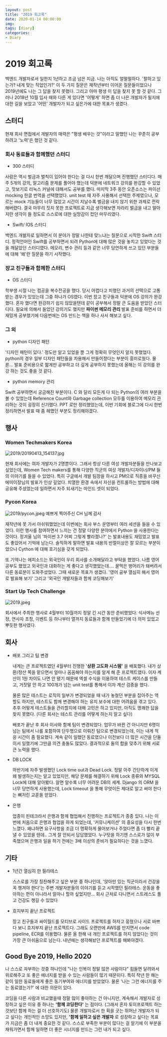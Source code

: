 ```yaml
---
layout: post
title: "2019 회고록"
date: 2020-01-14 00:00:00
img:
tags: [diary]
categories:
- Diary
---
```


# 2019 회고록

백엔드 개발자로서 일한지 1년하고 조금 넘은 지금. 나는 아직도 얼떨떨하다. '잘하고 있는가? 내게 맞는 직업인가?' 이 두 가지 질문은 재작년부터 이어온 질문들이었으나 2019년에도 나는 그 답을 찾지 못했다. 그리고 아마 평생 이 답을 찾지 못 할 것 같다. 그러나 2018년 10월 입사 때와 다른 게 있다면 '어떻게' 하면 좀 더 나은 개발자가 될지에 대한 길을 보았고 '어떤' 개발자가 되고 싶은가에 대한 목표가 생겼다.

## 스터디

현재 회사 면접에서 개발자의 매력은 "평생 배우는 것"이라고 말했던 나는 꾸준히 공부하려고 '노력'은 했던 것 같다.

### 회사 동료들과 함께했던 스터디

- 300 스터디

사람은 역시 벌금과 벌칙이 있어야 한다는 걸 다시 한번 깨달으며 진행했던 스터디다. 매주 5개의 강의, 알고리즘 문제를 풀어야 했는데 덕분에 네트워크 강의를 완강할 수 있었고, 맛보기로 리눅스 커널에 대해서도 공부를 했다. 마지막 3주 동안 오픈소스는 파이선 mocking 한글 번역을 선택했었다. unit test 때 자주 사용해서 선택한 주제였으나, 모르는 mock 기능들이 너무 많았고 시간이 지날수록 벌금을 내지 않기 위한 과제로 전락해버렸다. 결국 마무리 짓지 못한 프로젝트로 지금 생각해보면 차라리 벌금을 내고 말아지란 생각이 들 정도로 스스로에 대한 실망감이 컸던 마무리였다.

- Swift/ IOS 스터디

백엔드 개발자로 일하면서 이 분야가 정말 나한테 맞느냐는 질문으로 시작한 Swift 스터디. 정적언어인 Swift를 공부하면서 되려 Python에 대해 많은 것을 놓치고 있었다는 것을 깨달았던 스터디였다. 메모리, 변수 관리 등과 같은 너무 당연하게 쓰고 있던 부분들에 대해 '왜'란 질문을 하기 시작했다.

### 장고 친구들과 함께한 스터디

- OS 스터디

학부생 시절 나는 컴공을 복수전공을 했다. 당시 어렵다고 피했던 과거의 선택으로 고통받는 경우가 있었는데 그중 하나가 OS였다. 이번 장고 친구들과 덕분에 OS 강의가 완강했다. 혼자 했다면 완강하기 쉽지 않았을텐데 같이 공부해서 정말 큰 도움을 받았던 스터디다. 필요에 의해서 들었던 강의기도 했지만 **파이썬 메모리 관리** 발표 준비를 하면서 더 재밌게 공부했기에 다음번에는 OS 만드는 책을 하나 사서 해보고 싶다.

### 그 외

- python 디자인 패턴

'디자인 패턴이 있다.' 정도만 알고 있었을 뿐 그게 정확히 무엇인지 알지 못했었다. python의 경우 일부 디자인 패턴들을 차용해서 만들어졌다는 부분이 흥미로웠다. 물론... 발표 준비용으로 짧게만 공부하고 더 깊게 공부하지 못했는데 올해는 이 강의를 완강 하는 것도 좋을 것 같다.

- python memory 관리

Swift 공부하면서 궁금해진 부분이다. C 와 달리 모든게 다 되는 Python의 여러 부분을 볼 수 있었는데 Reference Count와 Garbage collection 모두를 이용하여 메모리 관리하는 것이 굉장히 신기했다. PPT 로만 정리했었는데, 이번 기회에 블로그에 다시 한번 정리하면서 발표 때 좀 헤맸던 부분도 정리해야겠다.

## 행사

### Women Techmakers Korea

![2019/20190413_154137.jpg](/assets/post_img/2019-1.jpeg)

현재 회사에는 여자 개발자가 2명뿐이다. 그래서 항상 다른 여성 개발자분들을 만나보고 싶었는데, Women Tech makers를 통해 다양한 직군의 여성 개발자/디자이너/PM 들의 이야기를 들을 수 있었다. 특히 구글에서 개발 팀장을 하시고 PM으로 직종을 바꾸신 에미이장님의 발표가 인상 깊었다. 치열한 환경 속에서 자신을 컨트롤하는 방법에 대해 공유해 주셨었는데 일하면서 자주 되새기는 마인드 셋이 되었다.

### Pycon Korea

![2019/pycon.jpeg](/assets/post_img/2019-3.jpeg)
예쁘게 찍어주신 CH 님께 감사

재작년에 못 가서 아쉬워했었는데 이번에는 회사 부스 운영부터 여러 세션을 들을 수 있었다. 이런 행사를 참여하면서 느끼는 건 정말 다양한 분야에서 Python 을 사용한다는 것이다. 정겨울 님의 '파이썬 3.7 어찌 그렇게 빨라졌나?' 는 발표내용도 재밌었고 발표도 좋았어서 기억에 남는다. 솔직하게 말하면 발표 내용의 반절이상은 잘 모르는 부분이었으나 Cython 에 대해 호기심을 갖게 되었다.

또 기억나는 에피소드는 외국인이 우리 회사를 소개해달라고 부탁을 했었다. 나름 영어 공부도 했었고 외국인과 대화하는 게 좋다고 생각했었는데…. 꿀먹은 벙어리가 돼버려서 다른 동료분이 도와주셨었다. 그때 새로운 목표가 생겼다. '영어 공부 열심히 해서 영어로 발표해 보기' 그리고 '외국인 개발자들과 함께 코딩해보기'

### Start Up Tech Challenge

![2019.jpeg](/assets/post_img/2019-4.jpeg)

회사에서 주최한 행사로 4월부터 10월까지 정말 긴 시간 동안 준비했었다. 식사메뉴 선정, 연사자 초청, 이벤트 등 하나부터 열까지 동료들과 함께 만들었기에 더 의미 있었고 뿌듯한 행사였다.

## 회사

- 배포 그리고 팀 변경

    내게는 큰 프로젝트였던 4월부터 진행한 '**상환 고도화 시스템'** 을 배포했다. 내가 상환/정산 쪽을 맡으면서 얼마나 꼼꼼해야 하는지를 알게 해 준 프로젝트였다. 이자 계산이 1원 차이도 나면 안 됐기 때문에 엑셀 수식을 이용하여 테스트 케이스를 만들고, 거짓말 안 하고 100개가 넘는 unit test를 통해서 이자 계산 검증을 했다.

    물론 많은 테스트는 로직의 일부가 변경되었을 때 내가 놓쳤던 부분을 잡아주는 역할도 하지만, 테스트도 함께 변경해야 하는 유지 보수에 대한 어려움을 겪고 있다. 추후 어떻게 테스트들을  관리할지에 대해 고민은 하고 있지만, 아직도 명쾌한 답을 찾지 못했다. (다른 회사는 테스트 관리를 어떻게 하는지 알고 싶다)

    배포가 끝난 후 회사 이사와 함께 팀이 변경되었다. 업무가 바뀐 건 아니지만 6명이 넘는 팀에서 나를 포함하여 단두명으로 이뤄진 팀으로 변경되었는데, 이는 내게 적응 시간이 좀 필요했다. 계속 같이 일했던 동료였으나 이전보다 더 많은 시간을 단둘이서 일했기에 그만큼 의견 충돌도 많았다. 결과적으로 둘의 합을 맞추기 위해 서로 큰 노력을 했다.

- DB LOCK

    하반기에 자주 발생했던 Lock time out과 Dead Lock. 정말 아주 간단하게 이게 왜 발생하는지는 알고 있었지만, 해당 문제를 해결하기 위해 Lock 종류와 MYSQL Lock에 대해 알아봤다. 알면 알수록 너무 어려운 DB의 세계. Django 의 ORM 을 너무 당연하게 사용했는데, Lock timeout 을 통해 무엇이든 제대로 알고 써야 한다는 뼈저린 교훈을 얻었다.

- 은행

    업종이 핀테크라서 은행과 함께 협업해서 진행하는 프로젝트가 종종 있다. 나는 이번에 처음으로 은행과 협업을 하게 되었는데, '커뮤니케이션' 의 중요성을 다시 한번 느꼈다. 왜냐하면 요구사항을 조금 더 명확하게 물어보거나 주었다면 좀 더 빨리 끝낼 수 있었을 텐데.. 그게 잘 안되서 답답했었다. 누구탓을 하기엔 스스로가 많이 부족했으며 은행과 일을 하기 전에는 3배 이상의 준비가 필요하다는 것을 느꼈다.

## 기타

- 1년간 열심히 한 필라테스

    스스로를 가장 칭찬해주고 싶은 부분 중 하나인데, '앉아만 있는 직군이라서 건강을 꼭 챙겨야 한다'는 주변 개발자분들의 이야기를 듣고 시작했던 필라테스. 운동을 좋아하는 편이 아니라서 얼마나 할까 싶었지만... 회사 근처로 다니면서 스트레스도 풀고 건강도 챙길 수 있었다

- 흐지부지 끝난 프로젝트

    장고 친구들과 싸이월드를 모티브로 사이드 프로젝트를 하자고 뭉쳤으나 서로 바쁘다 보니 흐지부지 끝난 프로젝트다. 그래도 오랜만에 AWS를 만지면서 code pipeline, ECR를 이용했다. 물론 올 한해 내 개인 프로젝트를 하지 않았다는 것이 가장 큰 아쉬움으로 남는다. 내년에는 생각해놨던 프로젝트를 해봐야겠다.

## Good Bye 2019, Hello 2020

나 스스로 자부하는 것중 하나인데 "나는 인복이 정말 많은 사람이다" 힘들면 달려와서 위로해주고 또 좋은 에너지를 받을 수 있는 사람들이 많기 때문이다. 특히 작년 한 해는 같이 일한 동료들에게 좋은 동기부여와 에너지를 받았었다. 물론 '나는 그런 에너지를 주는 동료였는가?' 에 대한 의문이 있다.

코딩을 다른 사람과 비교했을때 정말 많이 좋아하는 건 아니지만, 계속해서 개발자로 성장하고 싶은 이유 중 하나는 **'함께 코딩한다'** 는 점이다. (그래서 혼자 토이프로젝트 하는 것보단 함께 하는 걸 더 선호하기도) 물론 개발자로서 한 획을 긋는 뛰어난 개발자가 되고 싶다는 개인적인 소망도 있지만, **'함께 일하고 싶은 개발자** 로 성장하고 싶다는 목표가 지금은 좀 더 내게 중요한 것 같다. 스스로 부족한 부분이 많다는 걸 알기에 이 부분을 채워가면서 함께 일하면 더 좋은 시너지를 만드는 그런 내가 되고 싶다.